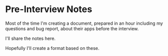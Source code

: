# Pre-Interview Notes

Most of the time I'm creating a document, prepared in an hour including my questions and bug report, about their apps before the interview.

I'll share the notes here.

Hopefully I'll create a format based on these.
